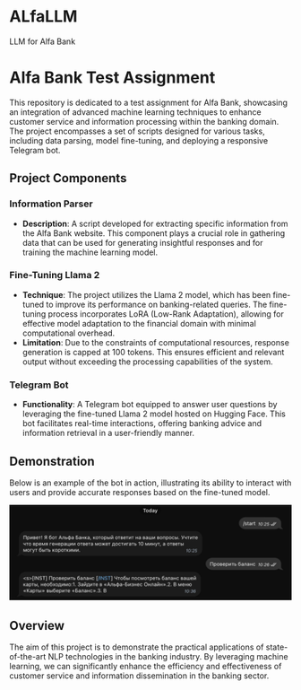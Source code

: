 # ALfaLLM
LLM for Alfa Bank
# Alfa Bank Test Assignment

This repository is dedicated to a test assignment for Alfa Bank, showcasing an integration of advanced machine learning techniques to enhance customer service and information processing within the banking domain. The project encompasses a set of scripts designed for various tasks, including data parsing, model fine-tuning, and deploying a responsive Telegram bot.

## Project Components

### Information Parser
- **Description**: A script developed for extracting specific information from the Alfa Bank website. This component plays a crucial role in gathering data that can be used for generating insightful responses and for training the machine learning model.

### Fine-Tuning Llama 2
- **Technique**: The project utilizes the Llama 2 model, which has been fine-tuned to improve its performance on banking-related queries. The fine-tuning process incorporates LoRA (Low-Rank Adaptation), allowing for effective model adaptation to the financial domain with minimal computational overhead.
- **Limitation**: Due to the constraints of computational resources, response generation is capped at 100 tokens. This ensures efficient and relevant output without exceeding the processing capabilities of the system.

### Telegram Bot
- **Functionality**: A Telegram bot equipped to answer user questions by leveraging the fine-tuned Llama 2 model hosted on Hugging Face. This bot facilitates real-time interactions, offering banking advice and information retrieval in a user-friendly manner.

## Demonstration
Below is an example of the bot in action, illustrating its ability to interact with users and provide accurate responses based on the fine-tuned model.

![Example of the bot in action](images/image.png)

## Overview
The aim of this project is to demonstrate the practical applications of state-of-the-art NLP technologies in the banking industry. By leveraging machine learning, we can significantly enhance the efficiency and effectiveness of customer service and information dissemination in the banking sector.
